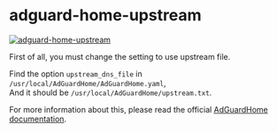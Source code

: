 # adguard-home-upstream

[![adguard-home-upstream](https://img.shields.io/badge/LICENSE-BSD3%20Clause%20Liscense-brightgreen?style=flat-square)](./LICENSE)

First of all, you must change the setting to use upstream file.

Find the option `upstream_dns_file` in `/usr/local/AdGuardHome/AdGuardHome.yaml`,<br>
And it should be `/usr/local/AdGuardHome/upstream.txt`.<br>

For more information about this, please read the official [AdGuardHome documentation](https://github.com/AdguardTeam/AdGuardHome/wiki/Configuration).

